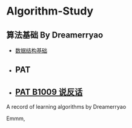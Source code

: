 # Algorithm-Study

## 算法基础  By Dreamerryao

- <a href="/Chapter 1.md">数据结构基础</a>

- <h2>PAT</h2>
- <a href="/PAT B1009.md">PAT B1009 说反话</a>
  - 
  



A record of learning algorithms by Dreamerryao

Emmm,